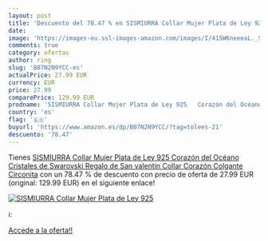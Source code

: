 ```yaml
---
layout: post
title: 'Descuento del 78.47 % en SISMIURRA Collar Mujer Plata de Ley 925 '
date: 
image: 'https://images-eu.ssl-images-amazon.com/images/I/415WKneeeaL._SL200_.jpg'
comments: true
category: ofertas
author: ring
slug: 'B07N2N9YCC-es'
actualPrice: 27.99 EUR
currency: EUR
price: 27.99
comparePrice: 129.99 EUR
prodname: 'SISMIURRA Collar Mujer Plata de Ley 925   Corazón del Océano   Cristales de Swarovski Regalo de San valentin Collar Corazón Colgante Circonita'
country: 'es'
flag: '🇪🇸'
buyurl: 'https://www.amazon.es/dp/B07N2N9YCC/?tag=tolees-21'
descuento: '78.47'
---
```


Tienes [SISMIURRA Collar Mujer Plata de Ley 925   Corazón del Océano   Cristales de Swarovski Regalo de San valentin Collar Corazón Colgante Circonita](https://www.amazon.es/dp/B07N2N9YCC/?tag=tolees-21) con un 78.47 % de descuento con precio de oferta de 27.99 EUR (original: 129.99 EUR) en el siguiente enlace!

[![SISMIURRA Collar Mujer Plata de Ley 925 ](https://images-eu.ssl-images-amazon.com/images/I/415WKneeeaL._SL200_.jpg)](https://www.amazon.es/dp/B07N2N9YCC/?tag=tolees-21)

ℹ️:


[Accede a la oferta!!](https://www.amazon.es/dp/B07N2N9YCC/?tag=tolees-21)
